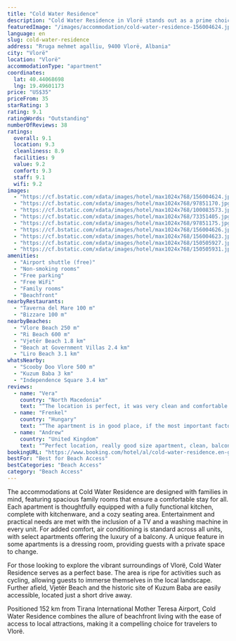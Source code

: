 ```yaml
---
title: "Cold Water Residence"
description: "Cold Water Residence in Vlorë stands out as a prime choice for travelers seeking both comfort and convenience, with its prime beachfront location offering stunning sea views."
featuredImage: "/images/accommodation/cold-water-residence-156004624.jpg"
language: en
slug: cold-water-residence
address: "Rruga mehmet agalliu, 9400 Vlorë, Albania"
city: "Vlorë"
location: "Vlorë"
accommodationType: "apartment"
coordinates:
  lat: 40.44068698
  lng: 19.49601173
price: "US$35"
priceFrom: 35
starRating: 3
rating: 9.1
ratingWords: "Outstanding"
numberOfReviews: 38
ratings:
  overall: 9.1
  location: 9.3
  cleanliness: 8.9
  facilities: 9
  value: 9.2
  comfort: 9.3
  staff: 9.1
  wifi: 9.2
images:
  - "https://cf.bstatic.com/xdata/images/hotel/max1024x768/156004624.jpg?k=146c5e8147ff4873b973f003f4a2b83829ba1a6b417d07a77a28d41be230a7ea&o=&hp=1"
  - "https://cf.bstatic.com/xdata/images/hotel/max1024x768/97851170.jpg?k=ed4bbd185dbdca239109f095860a452fc3c151dc25258dabff17a0aa2f11cbee&o=&hp=1"
  - "https://cf.bstatic.com/xdata/images/hotel/max1024x768/100083573.jpg?k=2c3df996019173be6e9783f61edaed36111959ecc1ba6a3bf5a61b735828bbce&o=&hp=1"
  - "https://cf.bstatic.com/xdata/images/hotel/max1024x768/73351405.jpg?k=14f63110c6e3ff3ae1715fc23a9c86289ae97895dee8b295850fe7600d2fb031&o=&hp=1"
  - "https://cf.bstatic.com/xdata/images/hotel/max1024x768/97851175.jpg?k=6529593beeadb3e6663eb7af32f0ad4e11c0b9283a53e3a85c19c099ffb088f7&o=&hp=1"
  - "https://cf.bstatic.com/xdata/images/hotel/max1024x768/156004626.jpg?k=23cd61b20fde66848d89c8b80a5b5e89a7153d731f611cb049fd64fc628a9442&o=&hp=1"
  - "https://cf.bstatic.com/xdata/images/hotel/max1024x768/156004623.jpg?k=e38ecdec55dd5133e12c0c6f687ed42f3ceb1ed5eb98cf7b6a91ecd2df88cdb8&o=&hp=1"
  - "https://cf.bstatic.com/xdata/images/hotel/max1024x768/150505927.jpg?k=297d4c3a65e213a7c2c8f3133ca7af9e3391e206056de930c2547bb7bd375839&o=&hp=1"
  - "https://cf.bstatic.com/xdata/images/hotel/max1024x768/150505931.jpg?k=bdea02fa3b2523b25d783ce2d337a0b666cd3e9500131d834a9276f56982f96e&o=&hp=1"
amenities:
  - "Airport shuttle (free)"
  - "Non-smoking rooms"
  - "Free parking"
  - "Free WiFi"
  - "Family rooms"
  - "Beachfront"
nearbyRestaurants:
  - "Taverna del Mare 100 m"
  - "Bizzare 100 m"
nearbyBeaches:
  - "Vlore Beach 250 m"
  - "Ri Beach 600 m"
  - "Vjetër Beach 1.8 km"
  - "Beach at Government Villas 2.4 km"
  - "Liro Beach 3.1 km"
whatsNearby:
  - "Scooby Doo Vlore 500 m"
  - "Kuzum Baba 3 km"
  - "Independence Square 3.4 km"
reviews:
  - name: "Vera"
    country: "North Macedonia"
    text: "“The location is perfect, it was very clean and comfortable. Also, the host was very kind and they were ready to give us everything we needed.”"
  - name: "Frenkel"
    country: "Hungary"
    text: "“The apartment is in good place, if the most important factor is the nearby of the sea, bars and the shops.”"
  - name: "Andrew"
    country: "United Kingdom"
    text: "“Perfect location, really good size apartment, clean, balcony.”"
bookingURL: "https://www.booking.com/hotel/al/cold-water-residence.en-gb.html?aid=8035640"
bestFor: "Best for Beach Access"
bestCategories: "Beach Access"
category: "Beach Access"
---
```


The accommodations at Cold Water Residence are designed with families in mind, featuring spacious family rooms that ensure a comfortable stay for all. Each apartment is thoughtfully equipped with a fully functional kitchen, complete with kitchenware, and a cozy seating area. Entertainment and practical needs are met with the inclusion of a TV and a washing machine in every unit. For added comfort, air conditioning is standard across all units, with select apartments offering the luxury of a balcony. A unique feature in some apartments is a dressing room, providing guests with a private space to change.

For those looking to explore the vibrant surroundings of Vlorë, Cold Water Residence serves as a perfect base. The area is ripe for activities such as cycling, allowing guests to immerse themselves in the local landscape. Further afield, Vjetër Beach and the historic site of Kuzum Baba are easily accessible, located just a short drive away.

Positioned 152 km from Tirana International Mother Teresa Airport, Cold Water Residence combines the allure of beachfront living with the ease of access to local attractions, making it a compelling choice for travelers to Vlorë.